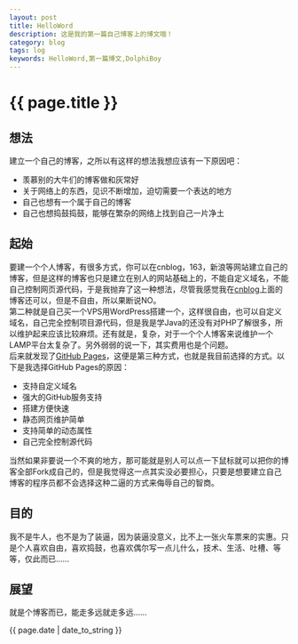 ```yaml
---
layout: post
title: HelloWord
description: 这是我的第一篇自己博客上的博文哦！
category: blog
tags: log
keywords: HelloWord,第一篇博文,DolphiBoy
---
```

# {{ page.title }}

## 想法
建立一个自己的博客，之所以有这样的想法我想应该有一下原因吧：  

 * 羡慕别的大牛们的博客做和灰常好
 * 关于网络上的东西，见识不断增加，迫切需要一个表达的地方
 * 自己也想有一个属于自己的博客
 * 自己也想捣鼓捣鼓，能够在繁杂的网络上找到自己一片净土

## 起始
要建一个个人博客，有很多方式，你可以在cnblog，163，新浪等网站建立自己的博客，但是这样的博客也只是建立在别人的网站基础上的，不能自定义域名，不能自己控制网页源代码，于是我抛弃了这一种想法，尽管我感觉我在[cnblog](http://home.cnblogs.com/u/dolphinboy/)上面的博客还可以，但是不自由，所以果断说NO。  
第二种就是自己买一个VPS用WordPress搭建一个，这样很自由，也可以自定义域名，自己完全控制项目源代码，但是我是学Java的还没有对PHP了解很多，所以维护起来应该比较麻烦。还有就是，复杂，对于一个个人博客来说维护一个LAMP平台太复杂了。另外弱弱的说一下，其实费用也是个问题。  
后来就发现了[GitHub Pages](http://pages.github.com/)，这便是第三种方式，也就是我目前选择的方式。以下是我选择GitHub Pages的原因：

 * 支持自定义域名
 * 强大的GitHub服务支持
 * 搭建方便快速
 * 静态网页维护简单
 * 支持简单的动态属性
 * 自己完全控制源代码

当然如果非要说一个不爽的地方，那可能就是别人可以点一下鼠标就可以把你的博客全部Fork成自己的，但是我觉得这一点其实没必要担心，只要是想要建立自己博客的程序员都不会选择这种二逼的方式来侮辱自己的智商。

## 目的
我不是牛人，也不是为了装逼，因为装逼没意义，比不上一张火车票来的实惠。只是个人喜欢自由，喜欢捣鼓，也喜欢偶尔写一点儿什么，技术、生活、吐槽、等等，仅此而已……

## 展望
就是个博客而已，能走多远就走多远……

{{ page.date | date_to_string }}